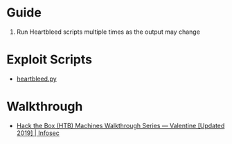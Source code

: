 # Guide

1. Run Heartbleed scripts multiple times as the output may change


# Exploit Scripts

* [heartbleed.py](https://gist.githubusercontent.com/eelsivart/10174134/raw/8aea10b2f0f6842ccff97ee921a836cf05cd7530/heartbleed.py)

# Walkthrough

* [Hack the Box (HTB) Machines Walkthrough Series — Valentine \[Updated 2019\] | Infosec](https://resources.infosecinstitute.com/topic/hack-the-box-htb-machines-walkthrough-series-valentine/)

